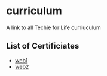 # curriculum
A link to all Techie for Life curriuculum

## List of Certificiates
- [web1](https://github.com/TechieForLife/cert-web-1)
- [web2](https://github.com/TechieForLife/cert-web-2)
